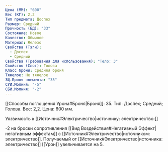 ```yaml
---
Цена (ММ): "600"
Вес (КГ): 2,2
Тип предмета: Доспех
Размер: Средний
Прочность (ЕД): "33"
Состояние: Новое
Качество: Обычное
Материал: Железо
Свойства (Тэги):
  - Доспех
  - Средний
Свойства (Требования для использования): "Тело: 3"
Свойство (Слот): Голова
Класс брони: Средняя броня
Тяжелое: Не тяжелое
ЗЩ.Броня элемента: "35"
СУИ.Молния: "-5"
СБИ.Молния: "-2"
---
```

[[Способы поглощения Урона#Броня|Броня]]: 35. Тип: Доспех; Средний; Голова. Вес: 2,2. Цена: 600 мм. 

Уязвимость к [[Источник#Электричество|источнику: электричество:]] 

-2 на броски сопротивления [[Вид Воздействия#Негативный Эффект|негативным эффектам]] с [[Источник#Электричество|источником: электричество]].
Получаемый от [[Источник#Электричество|источника: электричество]] [[Урон]] увеличивается на 5.  